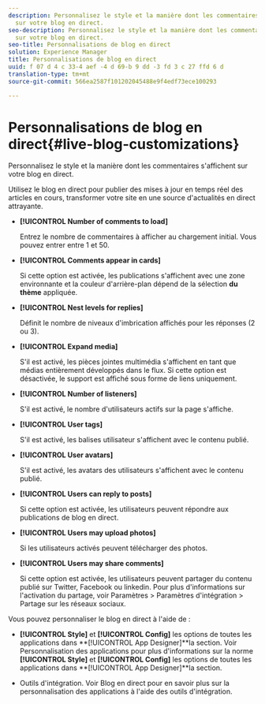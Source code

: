 ```yaml
---
description: Personnalisez le style et la manière dont les commentaires s'affichent
  sur votre blog en direct.
seo-description: Personnalisez le style et la manière dont les commentaires s'affichent
  sur votre blog en direct.
seo-title: Personnalisations de blog en direct
solution: Experience Manager
title: Personnalisations de blog en direct
uuid: f 07 d 4 c 33-4 aef -4 d 69-b 9 dd -3 fd 3 c 27 ffd 6 d
translation-type: tm+mt
source-git-commit: 566ea2587f101202045488e9f4edf73ece100293

---
```



# Personnalisations de blog en direct{#live-blog-customizations}

Personnalisez le style et la manière dont les commentaires s'affichent sur votre blog en direct.



Utilisez le blog en direct pour publier des mises à jour en temps réel des articles en cours, transformer votre site en une source d'actualités en direct attrayante.

* **[!UICONTROL Number of comments to load]**

   Entrez le nombre de commentaires à afficher au chargement initial. Vous pouvez entrer entre 1 et 50.

* **[!UICONTROL Comments appear in cards]**

   Si cette option est activée, les publications s'affichent avec une zone environnante et la couleur d'arrière-plan dépend de la sélection **du thème** appliquée.

* **[!UICONTROL Nest levels for replies]**

   Définit le nombre de niveaux d'imbrication affichés pour les réponses (2 ou 3).

* **[!UICONTROL Expand media]**

   S'il est activé, les pièces jointes multimédia s'affichent en tant que médias entièrement développés dans le flux. Si cette option est désactivée, le support est affiché sous forme de liens uniquement.

* **[!UICONTROL Number of listeners]**

   S'il est activé, le nombre d'utilisateurs actifs sur la page s'affiche.

* **[!UICONTROL User tags]**

   S'il est activé, les balises utilisateur s'affichent avec le contenu publié.

* **[!UICONTROL User avatars]**

   S'il est activé, les avatars des utilisateurs s'affichent avec le contenu publié.

* **[!UICONTROL Users can reply to posts]**

   Si cette option est activée, les utilisateurs peuvent répondre aux publications de blog en direct.

* **[!UICONTROL Users may upload photos]**

   Si les utilisateurs activés peuvent télécharger des photos.

* **[!UICONTROL Users may share comments]**

   Si cette option est activée, les utilisateurs peuvent partager du contenu publié sur Twitter, Facebook ou linkedin. Pour plus d'informations sur l'activation du partage, voir Paramètres > Paramètres d'intégration > Partage sur les réseaux sociaux.

Vous pouvez personnaliser le blog en direct à l'aide de :

* **[!UICONTROL Style]** et **[!UICONTROL Config]** les options de toutes les applications dans **[!UICONTROL App Designer]**la section. Voir Personnalisation des applications pour plus d'informations sur la norme **[!UICONTROL Style]** et **[!UICONTROL Config]** les options de toutes les applications dans **[!UICONTROL App Designer]**la section.

* Outils d'intégration. Voir Blog en direct pour en savoir plus sur la personnalisation des applications à l'aide des outils d'intégration.

